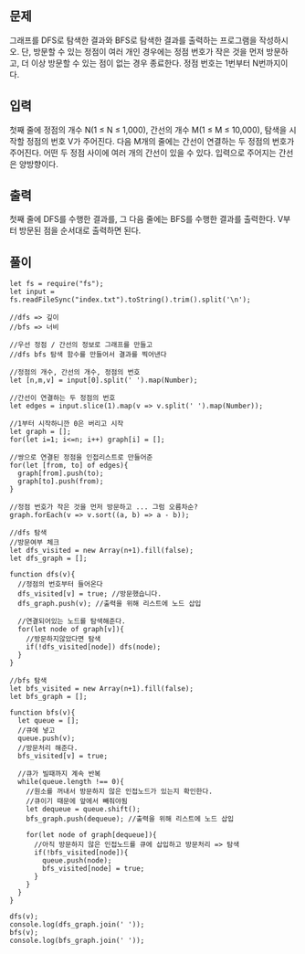 ## 문제

그래프를 DFS로 탐색한 결과와 BFS로 탐색한 결과를 출력하는 프로그램을 작성하시오. 단, 방문할 수 있는 정점이 여러 개인 경우에는 정점 번호가 작은 것을 먼저 방문하고, 더 이상 방문할 수 있는 점이 없는 경우 종료한다. 정점 번호는 1번부터 N번까지이다.

## 입력

첫째 줄에 정점의 개수 N(1 ≤ N ≤ 1,000), 간선의 개수 M(1 ≤ M ≤ 10,000), 탐색을 시작할 정점의 번호 V가 주어진다. 다음 M개의 줄에는 간선이 연결하는 두 정점의 번호가 주어진다. 어떤 두 정점 사이에 여러 개의 간선이 있을 수 있다. 입력으로 주어지는 간선은 양방향이다.

## 출력

첫째 줄에 DFS를 수행한 결과를, 그 다음 줄에는 BFS를 수행한 결과를 출력한다. V부터 방문된 점을 순서대로 출력하면 된다.

## 풀이

```
let fs = require("fs");
let input = fs.readFileSync("index.txt").toString().trim().split('\n');

//dfs => 깊이
//bfs => 너비

//우선 정점 / 간선의 정보로 그래프를 만들고
//dfs bfs 탐색 함수를 만들어서 결과를 찍어낸다

//정점의 개수, 간선의 개수, 정점의 번호
let [n,m,v] = input[0].split(' ').map(Number);

//간선이 연결하는 두 정점의 번호
let edges = input.slice(1).map(v => v.split(' ').map(Number));

//1부터 시작하니깐 0은 버리고 시작
let graph = [];
for(let i=1; i<=n; i++) graph[i] = [];

//쌍으로 연결된 정점을 인접리스트로 만들어준
for(let [from, to] of edges){
  graph[from].push(to);
  graph[to].push(from);
}

//정점 번호가 작은 것을 먼저 방문하고 ... 그럼 오름차순?
graph.forEach(v => v.sort((a, b) => a - b));

//dfs 탐색
//방문여부 체크
let dfs_visited = new Array(n+1).fill(false);
let dfs_graph = [];

function dfs(v){
  //정점의 번호부터 들어온다
  dfs_visited[v] = true; //방문했습니다.
  dfs_graph.push(v); //출력을 위해 리스트에 노드 삽입

  //연결되어있는 노드를 탐색해준다.
  for(let node of graph[v]){
    //방문하지않았다면 탐색
    if(!dfs_visited[node]) dfs(node);
  }
}

//bfs 탐색
let bfs_visited = new Array(n+1).fill(false);
let bfs_graph = [];

function bfs(v){
  let queue = [];
  //큐에 넣고
  queue.push(v);
  //방문처리 해준다.
  bfs_visited[v] = true;

  //큐가 빌때까지 계속 반복
  while(queue.length !== 0){
    //원소를 꺼내서 방문하지 않은 인접노드가 있는지 확인한다.
    //큐이기 때문에 앞에서 빼줘야됨
    let dequeue = queue.shift();
    bfs_graph.push(dequeue); //출력을 위해 리스트에 노드 삽입

    for(let node of graph[dequeue]){
      //아직 방문하지 않은 인접노드를 큐에 삽입하고 방문처리 => 탐색
      if(!bfs_visited[node]){
        queue.push(node);
        bfs_visited[node] = true;
      }
    }
  }
}

dfs(v);
console.log(dfs_graph.join(' '));
bfs(v);
console.log(bfs_graph.join(' '));
```
